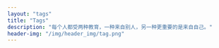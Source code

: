 ```yaml
---
layout: "tags"
title: "Tags"
description: "每个人都受两种教育，一种来自别人，另一种更重要的是来自自己。"
header-img: "/img/header_img/tag.png"
---
```

